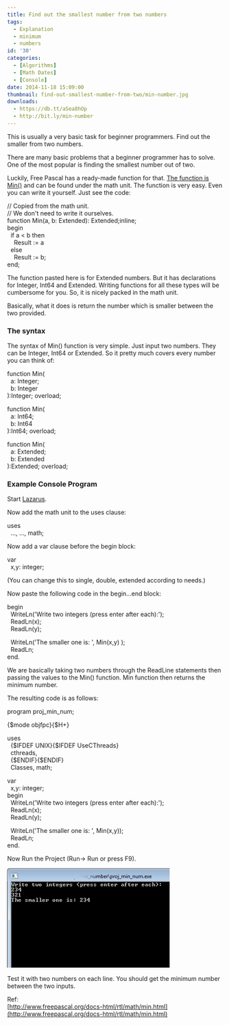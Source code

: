 ```yaml
---
title: Find out the smallest number from two numbers
tags:
  - Explanation
  - minimum
  - numbers
id: '30'
categories:
  - [Algorithms]
  - [Math Dates]
  - [Console]
date: 2014-11-18 15:09:00
thumbnail: find-out-smallest-number-from-two/min-number.jpg
downloads:
  - https://db.tt/aSea8hOp
  - http://bit.ly/min-number
---
```


This is usually a very basic task for beginner programmers. Find out the smaller from two numbers.
<!-- more -->
  
  
There are many basic problems that a beginner programmer has to solve. One of the most popular is finding the smallest number out of two.  
  
Luckily, Free Pascal has a ready-made function for that. [The function is Min()](http://www.freepascal.org/docs-html/rtl/math/min.html) and can be found under the math unit. The function is very easy. Even you can write it yourself. Just see the code:  
  

// Copied from the math unit.  
// We don't need to write it ourselves.  
function Min(a, b: Extended): Extended;inline;  
begin  
  if a < b then  
    Result := a  
  else  
    Result := b;  
end;

  
The function pasted here is for Extended numbers. But it has declarations for Integer, Int64 and Extended. Writing functions for all these types will be cumbersome for you. So, it is nicely packed in the math unit.  
  
Basically, what it does is return the number which is smaller between the two provided.  
  

### The syntax

  
The syntax of Min() function is very simple. Just input two numbers. They can be Integer, Int64 or Extended. So it pretty much covers every number you can think of:  
  

function Min(  
  a: Integer;  
  b: Integer  
):Integer; overload;  
  
function Min(  
  a: Int64;  
  b: Int64  
):Int64; overload;  
  
function Min(  
  a: Extended;  
  b: Extended  
):Extended; overload;

  

### Example Console Program

Start [Lazarus](http://lazarus.freepascal.org/).  
  
Now add the math unit to the uses clause:  

uses  
  ..., ..., math;

  
Now add a var clause before the begin block:  
  

var  
  x,y: integer;

  
(You can change this to single, double, extended according to needs.)  
  
  
Now paste the following code in the begin...end block:  
  

begin  
  WriteLn('Write two integers (press enter after each):');  
  ReadLn(x);  
  ReadLn(y);  
  
  WriteLn('The smaller one is: ', Min(x,y) );  
  ReadLn;  
end.

  
We are basically taking two numbers through the ReadLine statements then passing the values to the Min() function. Min function then returns the minimum number.  
  
The resulting code is as follows:  
  

program proj\_min\_num;  
  
{$mode objfpc}{$H+}  
  
uses  
  {$IFDEF UNIX}{$IFDEF UseCThreads}  
  cthreads,  
  {$ENDIF}{$ENDIF}  
  Classes, math;  
  
var  
  x,y: integer;  
begin  
  WriteLn('Write two integers (press enter after each):');  
  ReadLn(x);  
  ReadLn(y);  
  
  WriteLn('The smaller one is: ', Min(x,y));  
  ReadLn;  
end.

  
Now Run the Project (Run-> Run or press F9).  
  

![Minimum number between two numbers in Lazarus, Free Pascal](find-out-smallest-number-from-two/min-number-lazarus.gif "Minimum number between two numbers in Lazarus, Free Pascal")

  
Test it with two numbers on each line. You should get the minimum number between the two inputs.  

Ref:  
[http://www.freepascal.org/docs-html/rtl/math/min.html](http://www.freepascal.org/docs-html/rtl/math/min.html)
